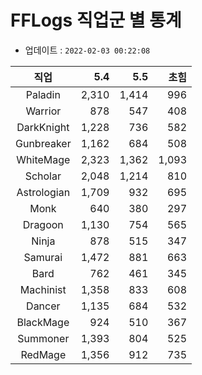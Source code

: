 # FFLogs 직업군 별 통계

- 업데이트 : `2022-02-03 00:22:08`

|직업|5.4|5.5|초힘|
|:-:|-:|-:|-:|
|Paladin|2,310|1,414|996|
|Warrior|878|547|408|
|DarkKnight|1,228|736|582|
|Gunbreaker|1,162|684|508|
|WhiteMage|2,323|1,362|1,093|
|Scholar|2,048|1,214|810|
|Astrologian|1,709|932|695|
|Monk|640|380|297|
|Dragoon|1,130|754|565|
|Ninja|878|515|347|
|Samurai|1,472|881|663|
|Bard|762|461|345|
|Machinist|1,358|833|608|
|Dancer|1,135|684|532|
|BlackMage|924|510|367|
|Summoner|1,393|804|525|
|RedMage|1,356|912|735|

